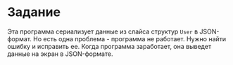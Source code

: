 # Задание

Эта программа сериализует данные из слайса структур `User`  в JSON-формат. Но есть одна проблема - программа не работает. Нужно найти ошибку и исправить ее. Когда программа заработает, она выведет данные на экран в JSON-формате. 
